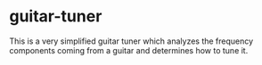 # guitar-tuner

This is a very simplified guitar tuner which analyzes the frequency components coming from a guitar and determines how to tune it. 
